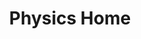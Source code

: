---
layout: subjecthome
title: Physics Home
subject: Physics
permalink: /physics
hero: Welcome to Physics!
subtext: This page is for all things physics, select a level and enjoy the content!
---